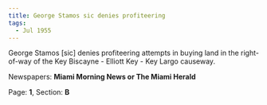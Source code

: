```yaml
---  
title: George Stamos sic denies profiteering  
tags:  
  - Jul 1955  
---  
```

  
George Stamos [sic] denies profiteering attempts in buying land in the right-of-way of the Key Biscayne - Elliott Key - Key Largo causeway.  
  
Newspapers: **Miami Morning News or The Miami Herald**  
  
Page: **1**, Section: **B** 
